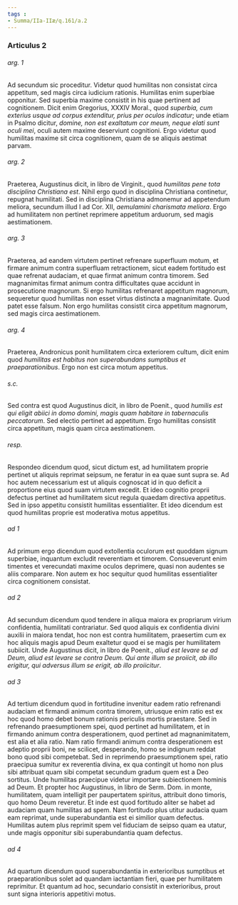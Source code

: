 ```yaml
---
tags : 
- Summa/IIa-IIæ/q.161/a.2
---
```


### Articulus 2

###### arg. 1
Ad secundum sic proceditur. Videtur quod humilitas non consistat circa appetitum, sed magis circa iudicium rationis. Humilitas enim superbiae opponitur. Sed superbia maxime consistit in his quae pertinent ad cognitionem. Dicit enim Gregorius, XXXIV Moral., quod *superbia, cum exterius usque ad corpus extenditur, prius per oculos indicatur*; unde etiam in Psalmo dicitur, *domine, non est exaltatum cor meum, neque elati sunt oculi mei*, oculi autem maxime deserviunt cognitioni. Ergo videtur quod humilitas maxime sit circa cognitionem, quam de se aliquis aestimat parvam.

###### arg. 2
Praeterea, Augustinus dicit, in libro de Virginit., quod *humilitas pene tota disciplina Christiana est*. Nihil ergo quod in disciplina Christiana continetur, repugnat humilitati. Sed in disciplina Christiana admonemur ad appetendum meliora, secundum illud I ad Cor. XII, *aemulamini charismata meliora*. Ergo ad humilitatem non pertinet reprimere appetitum arduorum, sed magis aestimationem.

###### arg. 3
Praeterea, ad eandem virtutem pertinet refrenare superfluum motum, et firmare animum contra superfluam retractionem, sicut eadem fortitudo est quae refrenat audaciam, et quae firmat animum contra timorem. Sed magnanimitas firmat animum contra difficultates quae accidunt in prosecutione magnorum. Si ergo humilitas refrenaret appetitum magnorum, sequeretur quod humilitas non esset virtus distincta a magnanimitate. Quod patet esse falsum. Non ergo humilitas consistit circa appetitum magnorum, sed magis circa aestimationem.

###### arg. 4
Praeterea, Andronicus ponit humilitatem circa exteriorem cultum, dicit enim quod *humilitas est habitus non superabundans sumptibus et praeparationibus*. Ergo non est circa motum appetitus.

###### s.c.
Sed contra est quod Augustinus dicit, in libro de Poenit., quod *humilis est qui eligit abiici in domo domini, magis quam habitare in tabernaculis peccatorum*. Sed electio pertinet ad appetitum. Ergo humilitas consistit circa appetitum, magis quam circa aestimationem.

###### resp.
Respondeo dicendum quod, sicut dictum est, ad humilitatem proprie pertinet ut aliquis reprimat seipsum, ne feratur in ea quae sunt supra se. Ad hoc autem necessarium est ut aliquis cognoscat id in quo deficit a proportione eius quod suam virtutem excedit. Et ideo cognitio proprii defectus pertinet ad humilitatem sicut regula quaedam directiva appetitus. Sed in ipso appetitu consistit humilitas essentialiter. Et ideo dicendum est quod humilitas proprie est moderativa motus appetitus.

###### ad 1
Ad primum ergo dicendum quod extollentia oculorum est quoddam signum superbiae, inquantum excludit reverentiam et timorem. Consueverunt enim timentes et verecundati maxime oculos deprimere, quasi non audentes se aliis comparare. Non autem ex hoc sequitur quod humilitas essentialiter circa cognitionem consistat.

###### ad 2
Ad secundum dicendum quod tendere in aliqua maiora ex propriarum virium confidentia, humilitati contrariatur. Sed quod aliquis ex confidentia divini auxilii in maiora tendat, hoc non est contra humilitatem, praesertim cum ex hoc aliquis magis apud Deum exaltetur quod ei se magis per humilitatem subiicit. Unde Augustinus dicit, in libro de Poenit., *aliud est levare se ad Deum, aliud est levare se contra Deum. Qui ante illum se proiicit, ab illo erigitur, qui adversus illum se erigit, ab illo proiicitur*.

###### ad 3
Ad tertium dicendum quod in fortitudine invenitur eadem ratio refrenandi audaciam et firmandi animum contra timorem, utriusque enim ratio est ex hoc quod homo debet bonum rationis periculis mortis praestare. Sed in refrenando praesumptionem spei, quod pertinet ad humilitatem, et in firmando animum contra desperationem, quod pertinet ad magnanimitatem, est alia et alia ratio. Nam ratio firmandi animum contra desperationem est adeptio proprii boni, ne scilicet, desperando, homo se indignum reddat bono quod sibi competebat. Sed in reprimendo praesumptionem spei, ratio praecipua sumitur ex reverentia divina, ex qua contingit ut homo non plus sibi attribuat quam sibi competat secundum gradum quem est a Deo sortitus. Unde humilitas praecipue videtur importare subiectionem hominis ad Deum. Et propter hoc Augustinus, in libro de Serm. Dom. in monte, humilitatem, quam intelligit per paupertatem spiritus, attribuit dono timoris, quo homo Deum reveretur. Et inde est quod fortitudo aliter se habet ad audaciam quam humilitas ad spem. Nam fortitudo plus utitur audacia quam eam reprimat, unde superabundantia est ei similior quam defectus. Humilitas autem plus reprimit spem vel fiduciam de seipso quam ea utatur, unde magis opponitur sibi superabundantia quam defectus.

###### ad 4
Ad quartum dicendum quod superabundantia in exterioribus sumptibus et praeparationibus solet ad quandam iactantiam fieri, quae per humilitatem reprimitur. Et quantum ad hoc, secundario consistit in exterioribus, prout sunt signa interioris appetitivi motus.

